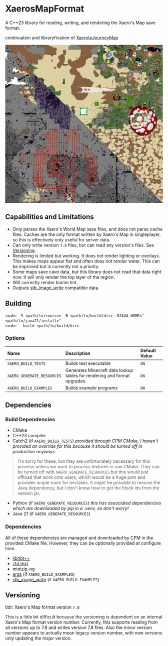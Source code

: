 # XaerosMapFormat
A C++23 library for reading, writing, and rendering the Xaero's Map save format.

continuation and libraryfication of [XaerotoJourneyMap](https://github.com/DanDucky/XaerotoJourneyMap)

![Sample Renders](media/rendered.png)

## Capabilities and Limitations

- Only parses the Xaero's World Map save files, and does not parse cache files. Caches are the only format written by Xaero's Map in singleplayer, so this is effectively only useful for server data.
- Can only write version `7.8` files, but can read any version's files. See [Versioning](#Versioning).
- Rendering is limited but working. It does not render lighting or overlays. This makes maps appear flat and often does not render water. This can be improved but is currently not a priority.
- Some maps save cave data, but this library does not read that data right now. It will only render the top layer of the region.
- Will correctly render biome tint.
- Outputs [stb_image_write](https://github.com/nothings/stb) compatible data.

## Building
```shell
cmake -S <path/to/source> -B <path/to/build/dir> -DJAVA_HOME="<path/to/java21/install>"
cmake --build <path/to/build/dir>
```

### Options
| Name                       | Description                                                                                 | Default Value |
|:---------------------------|:--------------------------------------------------------------------------------------------|:--------------|
| `XAERO_BUILD_TESTS`        | Builds test executable                                                                      | `ON`          |
| `XAERO_GENERATE_RESOURCES` | Generates Minecraft data lookup tables for rendering and format upgrades.                   | `ON`          |
| `XAERO_BUILD_EXAMPLES`     | Builds example programs                                                                     | `ON`          |

## Dependencies

### Build Dependencies

- CMake
- C++23 compiler
- Catch2 (if `XAERO_BUILD_TESTS`) *provided through CPM CMake, I haven't provided an override for this because it should be turned off in production anyways*

> I'm sorry for these, but they are unfortunately necessary for this process unless we want to process textures in raw CMake. They can be turned off with `XAERO_GENERATE_RESOURCES` but this would just offload that work onto users, which would be a huge pain and provides ample room for mistakes. It might be possible to remove the Java dependency, but I don't know how to get the block ids from the version jar.

- Python (if `XAERO_GENERATE_RESOURCES`) *this has associated dependencies which are downloaded by pip in a .venv, so don't worry!*
- Java 21 (if `XAERO_GENERATE_RESOURCES`)

### Dependencies

All of these dependencies are managed and downloaded by CPM in the provided CMake file. However, they can be optionally provided at configure time.

- [libnbt++](https://github.com/PrismLauncher/libnbtplusplus)
- [ztd.text](https://github.com/soasis/text)
- [minizip-ng](https://github.com/zlib-ng/minizip-ng)
- [args](https://github.com/Taywee/args) (if `XAERO_BUILD_EXAMPLES`)
- [stb_image_write](https://github.com/nothings/stb) (if `XAERO_BUILD_EXAMPLES`)

## Versioning

tldr: Xaero's Map format version `7.8`

This is a little bit difficult because the versioning is dependent on an internal Xaero's Map format version number. 
Currently, this supports reading from all versions up to 7.8 and writes version 7.8 files.
Also the minor version number appears to actually mean legacy version number, with new versions only updating the major version.